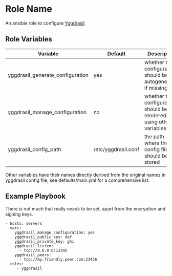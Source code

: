 Role Name
=========

An ansible role to configure [Yggdrasil](https://yggdrasil-network.github.io/).

Role Variables
--------------

| Variable | Default | Description |
|----------|---------|-------------|
| yggdrasil_generate_configuration | yes | whether the configuration should be autogenerated if missing |
| yggdrasil_manage_configuration | no | whether the configuration should be rendered using other variables |
| yggdrasil_config_path | /etc/yggdrasil.conf | the path where the config file should be stored |

Other variables have their names directly derived from the original names in yggdrasil config file, see defaults/main.yml for a comprehensive list.

Example Playbook
----------------

There is not much that really *needs* to be set, apart from the encryption and signing keys.

    - hosts: servers
      vars:
        yggdrasil_manage_configuration: yes
        yggdrasil_public_key: def
        yggdrasil_private_key: ghi
        yggdrasil_listen:
          - tcp://0.0.0.0:12345
        yggdrasil_peers:
          - tcp://my.friendly.peer.com:23456
      roles:
         - yggdrasil
